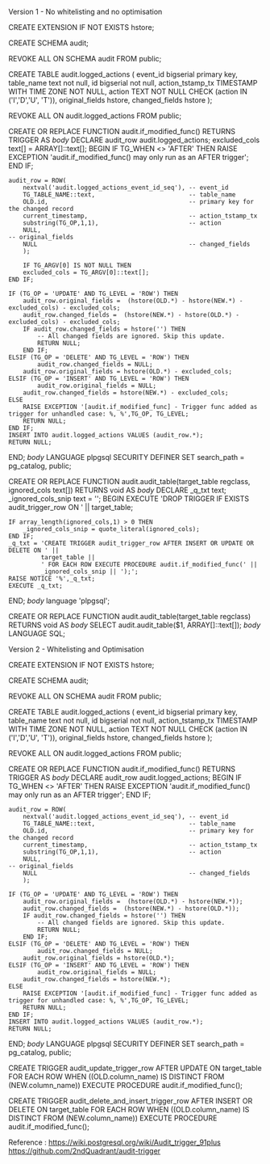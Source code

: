 Version 1 - No whitelisting and no optimisation

CREATE EXTENSION IF NOT EXISTS hstore;

CREATE SCHEMA audit;

REVOKE ALL ON SCHEMA audit FROM public;

CREATE TABLE audit.logged_actions (
    event_id bigserial primary key,
    table_name text not null,
    id bigserial not null,
    action_tstamp_tx TIMESTAMP WITH TIME ZONE NOT NULL,
    action TEXT NOT NULL CHECK (action IN ('I','D','U', 'T')),
    original_fields hstore,
    changed_fields hstore
);

REVOKE ALL ON audit.logged_actions FROM public;

CREATE OR REPLACE FUNCTION audit.if_modified_func() RETURNS TRIGGER AS $body$
DECLARE
    audit_row audit.logged_actions;
    excluded_cols text[] = ARRAY[]::text[];
BEGIN
    IF TG_WHEN <> 'AFTER' THEN
        RAISE EXCEPTION 'audit.if_modified_func() may only run as an AFTER trigger';
    END IF;

    audit_row = ROW(
        nextval('audit.logged_actions_event_id_seq'), -- event_id
        TG_TABLE_NAME::text,                          -- table_name
        OLD.id,                                       -- primary key for the changed record
        current_timestamp,                            -- action_tstamp_tx
        substring(TG_OP,1,1),                         -- action
        NULL,																					-- original_fields
        NULL                                          -- changed_fields
        );

		IF TG_ARGV[0] IS NOT NULL THEN
        excluded_cols = TG_ARGV[0]::text[];
    END IF;
    
    IF (TG_OP = 'UPDATE' AND TG_LEVEL = 'ROW') THEN
        audit_row.original_fields =  (hstore(OLD.*) - hstore(NEW.*) - excluded_cols) - excluded_cols;
        audit_row.changed_fields =  (hstore(NEW.*) - hstore(OLD.*) - excluded_cols) - excluded_cols;
        IF audit_row.changed_fields = hstore('') THEN
            -- All changed fields are ignored. Skip this update.
            RETURN NULL;
        END IF;
    ELSIF (TG_OP = 'DELETE' AND TG_LEVEL = 'ROW') THEN
    		audit_row.changed_fields = NULL;
        audit_row.original_fields = hstore(OLD.*) - excluded_cols;
    ELSIF (TG_OP = 'INSERT' AND TG_LEVEL = 'ROW') THEN
    		audit_row.original_fields = NULL;
        audit_row.changed_fields = hstore(NEW.*) - excluded_cols;
    ELSE
        RAISE EXCEPTION '[audit.if_modified_func] - Trigger func added as trigger for unhandled case: %, %',TG_OP, TG_LEVEL;
        RETURN NULL;
    END IF;
    INSERT INTO audit.logged_actions VALUES (audit_row.*);
    RETURN NULL;
END;
$body$
LANGUAGE plpgsql
SECURITY DEFINER
SET search_path = pg_catalog, public;


CREATE OR REPLACE FUNCTION audit.audit_table(target_table regclass, ignored_cols text[]) RETURNS void AS $body$
DECLARE
  _q_txt text;
  _ignored_cols_snip text = '';
BEGIN
    EXECUTE 'DROP TRIGGER IF EXISTS audit_trigger_row ON ' || target_table;

    IF array_length(ignored_cols,1) > 0 THEN
        _ignored_cols_snip = quote_literal(ignored_cols);
    END IF;
    _q_txt = 'CREATE TRIGGER audit_trigger_row AFTER INSERT OR UPDATE OR DELETE ON ' || 
             target_table || 
             ' FOR EACH ROW EXECUTE PROCEDURE audit.if_modified_func(' ||
             _ignored_cols_snip || ');';
    RAISE NOTICE '%',_q_txt;
    EXECUTE _q_txt;
END;
$body$
language 'plpgsql';


CREATE OR REPLACE FUNCTION audit.audit_table(target_table regclass) RETURNS void AS $body$
SELECT audit.audit_table($1, ARRAY[]::text[]);
$body$ LANGUAGE SQL;


Version 2 - Whitelisting and Optimisation

CREATE EXTENSION IF NOT EXISTS hstore;

CREATE SCHEMA audit;

REVOKE ALL ON SCHEMA audit FROM public;

CREATE TABLE audit.logged_actions (
    event_id bigserial primary key,
    table_name text not null,
    id bigserial not null,
    action_tstamp_tx TIMESTAMP WITH TIME ZONE NOT NULL,
    action TEXT NOT NULL CHECK (action IN ('I','D','U', 'T')),
    original_fields hstore,
    changed_fields hstore
);

REVOKE ALL ON audit.logged_actions FROM public;

CREATE OR REPLACE FUNCTION audit.if_modified_func() RETURNS TRIGGER AS $body$
DECLARE
    audit_row audit.logged_actions;
BEGIN
    IF TG_WHEN <> 'AFTER' THEN
        RAISE EXCEPTION 'audit.if_modified_func() may only run as an AFTER trigger';
    END IF;

    audit_row = ROW(
        nextval('audit.logged_actions_event_id_seq'), -- event_id
        TG_TABLE_NAME::text,                          -- table_name
        OLD.id,                                       -- primary key for the changed record
        current_timestamp,                            -- action_tstamp_tx
        substring(TG_OP,1,1),                         -- action
        NULL,																					-- original_fields
        NULL                                          -- changed_fields
        );

    IF (TG_OP = 'UPDATE' AND TG_LEVEL = 'ROW') THEN
        audit_row.original_fields =  (hstore(OLD.*) - hstore(NEW.*));
        audit_row.changed_fields =  (hstore(NEW.*) - hstore(OLD.*));
        IF audit_row.changed_fields = hstore('') THEN
            -- All changed fields are ignored. Skip this update.
            RETURN NULL;
        END IF;
    ELSIF (TG_OP = 'DELETE' AND TG_LEVEL = 'ROW') THEN
    		audit_row.changed_fields = NULL;
        audit_row.original_fields = hstore(OLD.*);
    ELSIF (TG_OP = 'INSERT' AND TG_LEVEL = 'ROW') THEN
    		audit_row.original_fields = NULL;
        audit_row.changed_fields = hstore(NEW.*);
    ELSE
        RAISE EXCEPTION '[audit.if_modified_func] - Trigger func added as trigger for unhandled case: %, %',TG_OP, TG_LEVEL;
        RETURN NULL;
    END IF;
    INSERT INTO audit.logged_actions VALUES (audit_row.*);
    RETURN NULL;
END;
$body$
LANGUAGE plpgsql
SECURITY DEFINER
SET search_path = pg_catalog, public;


CREATE TRIGGER audit_update_trigger_row 
AFTER UPDATE ON target_table 
FOR EACH ROW
WHEN ((OLD.column_name) IS DISTINCT FROM (NEW.column_name))
EXECUTE PROCEDURE audit.if_modified_func();

CREATE TRIGGER audit_delete_and_insert_trigger_row 
AFTER INSERT OR DELETE ON target_table 
FOR EACH ROW
WHEN ((OLD.column_name) IS DISTINCT FROM (NEW.column_name))
EXECUTE PROCEDURE audit.if_modified_func();


Reference : 
https://wiki.postgresql.org/wiki/Audit_trigger_91plus
https://github.com/2ndQuadrant/audit-trigger


